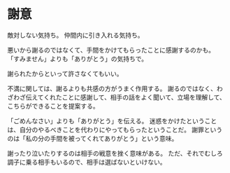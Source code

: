 # 謝意

敵対しない気持ち。
仲間内に引き入れる気持ち。

悪いから謝るのではなくて、手間をかけてもらったことに感謝するのかも。
「すみません」よりも「ありがとう」の気持ちで。

謝られたからといって許さなくてもいい。

不満に関しては、謝るよりも共感の方がうまく作用する。
謝るのではなく、わざわざ伝えてくれたことに感謝して、相手の話をよく聞いて、立場を理解して、こちらができることを提案する。

「ごめんなさい」よりも「ありがとう」を伝える。
迷惑をかけたということは、自分のやるべきことを代わりにやってもらったということだ。
謝罪というのは「私の分の手間を被ってくれてありがとう」という意味。

謝ったり泣いたりするのは相手の戦意を挫く意味がある。
ただ、それでむしろ調子に乗る相手もいるので、相手は選ばないといけない。
